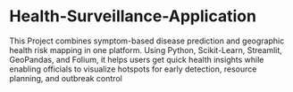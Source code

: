 # Health-Surveillance-Application
This Project combines symptom-based disease prediction and geographic health risk mapping in one platform. Using Python, Scikit-Learn, Streamlit, GeoPandas, and Folium, it helps users get quick health insights while enabling officials to visualize hotspots for early detection, resource planning, and outbreak control
